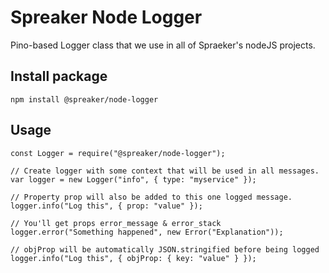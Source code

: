 # Spreaker Node Logger

Pino-based Logger class that we use in all of Spraeker's nodeJS projects.


## Install package

`npm install @spreaker/node-logger`


## Usage

```
const Logger = require("@spreaker/node-logger");

// Create logger with some context that will be used in all messages.
var logger = new Logger("info", { type: "myservice" });

// Property prop will also be added to this one logged message.
logger.info("Log this", { prop: "value" });

// You'll get props error_message & error_stack
logger.error("Something happened", new Error("Explanation"));

// objProp will be automatically JSON.stringified before being logged
logger.info("Log this", { objProp: { key: "value" } });
```